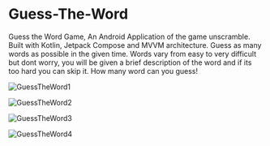 # Guess-The-Word
Guess the Word Game, An Android Application of the game unscramble. Built with Kotlin, Jetpack Compose and MVVM architecture. Guess as many words as possible in the given time. Words vary from easy to very difficult but dont worry, you will be given a brief description of the word and if its too hard you can skip it. How many word can you guess!

![GuessTheWord1](https://github.com/PythonVader/Guess-The-Word/assets/107768655/0096ca0f-9103-4111-941d-763abdcf66da)

![GuessTheWord2](https://github.com/PythonVader/Guess-The-Word/assets/107768655/988e388c-11f2-4dc6-bacd-481c8f472359)

![GuessTheWord3](https://github.com/PythonVader/Guess-The-Word/assets/107768655/7fe8cceb-913c-42ee-b28c-b945f5e545e4)

![GuessTheWord4](https://github.com/PythonVader/Guess-The-Word/assets/107768655/db2b3d99-cb4b-47d1-b56f-8a5932c62b6e)

